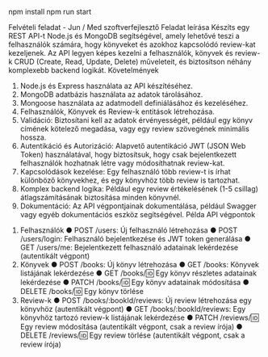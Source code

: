npm install
npm run start

Felvételi feladat - Jun / Med szoftverfejlesztő
Feladat leírása
Készíts egy REST API-t Node.js és MongoDB segítségével, amely lehetővé teszi a felhasználók számára,
hogy könyveket és azokhoz kapcsolódó review-kat kezeljenek.
Az API legyen képes kezelni a felhasználók, könyvek és review-k CRUD (Create, Read, Update, Delete)
műveleteit, és biztosítson néhány komplexebb backend logikát.
Követelmények

1. Node.js és Express használata az API készítéséhez.
2. MongoDB adatbázis használata az adatok tárolásához.
3. Mongoose használata az adatmodell definiálásához és kezeléséhez.
4. Felhasználók, Könyvek és Review-k entitások létrehozása.
5. Validáció: Biztosítani kell az adatok érvényességét, például egy könyv címének kötelező megadása,
   vagy egy review szövegének minimális hossza.
6. Autentikáció és Autorizáció: Alapvető autentikáció JWT (JSON Web Token) használatával, hogy
   biztosítsuk, hogy csak bejelentkezett felhasználók hozhatnak létre vagy módosíthatnak review-kat.
7. Kapcsolódások kezelése: Egy felhasználó több review-t is írhat különböző könyvekhez, és egy
   könyvhöz több review is tartozhat.
8. Komplex backend logika: Például egy review értékelésének (1-5 csillag) átlagszámításának
   biztosítása minden könyvnél.
9. Dokumentáció: Az API végpontjainak dokumentálása, például Swagger vagy egyéb dokumentációs
   eszköz segítségével.
   Példa API végpontok

1) Felhasználók
   ● POST /users: Új felhasználó létrehozása
   ● POST /users/login: Felhasználó bejelentkezése és JWT token generálása
   ● GET /users/me: Bejelentkezett felhasználó adatainak lekérdezése (autentikált végpont)
2) Könyvek
   ● POST /books: Új könyv létrehozása
   ● GET /books: Könyvek listájának lekérdezése
   ● GET /books/:id: Egy könyv részletes adatainak lekérdezése
   ● PATCH /books/:id: Egy könyv adatainak módosítása
   ● DELETE /books/:id: Egy könyv törlése
3) Review-k
   ● POST /books/:bookId/reviews: Új review létrehozása egy könyvhöz (autentikált végpont)
   ● GET /books/:bookId/reviews: Egy könyvhöz tartozó review-k listájának lekérdezése
   ● PATCH /reviews/:id: Egy review módosítása (autentikált végpont, csak a review írója)
   ● DELETE /reviews/:id: Egy review törlése (autentikált végpont, csak a review írója)
